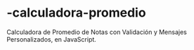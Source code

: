 # -calculadora-promedio
Calculadora de Promedio de Notas con Validación y Mensajes Personalizados, en JavaScript.
